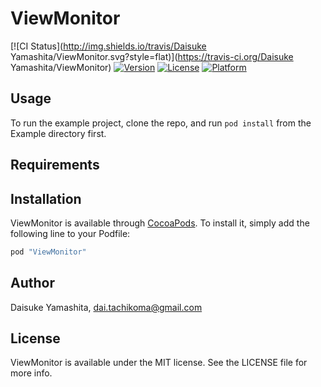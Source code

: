 # ViewMonitor

[![CI Status](http://img.shields.io/travis/Daisuke Yamashita/ViewMonitor.svg?style=flat)](https://travis-ci.org/Daisuke Yamashita/ViewMonitor)
[![Version](https://img.shields.io/cocoapods/v/ViewMonitor.svg?style=flat)](http://cocoapods.org/pods/ViewMonitor)
[![License](https://img.shields.io/cocoapods/l/ViewMonitor.svg?style=flat)](http://cocoapods.org/pods/ViewMonitor)
[![Platform](https://img.shields.io/cocoapods/p/ViewMonitor.svg?style=flat)](http://cocoapods.org/pods/ViewMonitor)

## Usage

To run the example project, clone the repo, and run `pod install` from the Example directory first.

## Requirements

## Installation

ViewMonitor is available through [CocoaPods](http://cocoapods.org). To install
it, simply add the following line to your Podfile:

```ruby
pod "ViewMonitor"
```

## Author

Daisuke Yamashita, dai.tachikoma@gmail.com

## License

ViewMonitor is available under the MIT license. See the LICENSE file for more info.
